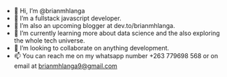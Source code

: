 - 👋 Hi, I’m @brianmhlanga 
- 👀 I’m a fullstack javascript developer.
- 👀 I’m also an upcoming blogger at dev.to/brianmhlanga.
- 🌱 I’m currently learning more about data science and the also exploring the whole tech universe.
- 💞️ I’m looking to collaborate on anything development.
- 📫 You can reach me on my whatsapp number +263 779698 568 or on email at brianmhlanga9@gmail.com

<!---
brianmhlanga/brianmhlanga is a ✨ special ✨ repository because its `README.md` (this file) appears on your GitHub profile.
You can click the Preview link to take a look at your changes.
--->

